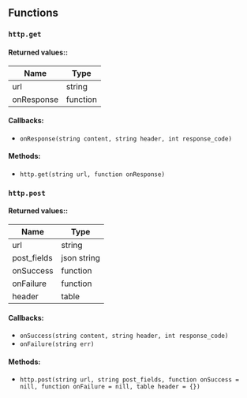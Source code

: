 ## Functions

### `http.get`

#### **Returned values:**:

| Name       | Type     |
| ---------- | -------- |
| url        | string   |
| onResponse | function |

#### Callbacks:

* `onResponse(string content, string header, int response_code)`

#### **Methods:**

* `http.get(string url, function onResponse)`

### `http.post`

#### **Returned values:**:

| Name        | Type        |
| ----------- | ----------- |
| url         | string      |
| post_fields | json string |
| onSuccess   | function    |
| onFailure   | function    |
| header      | table       |

#### Callbacks:

* `onSuccess(string content, string header, int response_code)`
* `onFailure(string err)`

#### **Methods:**

* `http.post(string url, string post_fields, function onSuccess = nill, function onFailure = nill, table header = {})`